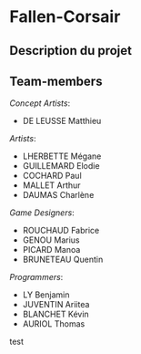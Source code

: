 # Fallen-Corsair

## Description du projet

## Team-members

*Concept Artists*:
- DE LEUSSE Matthieu

*Artists*:
- LHERBETTE Mégane
- GUILLEMARD Elodie
- COCHARD Paul
- MALLET Arthur
- DAUMAS Charlène

*Game Designers*:
- ROUCHAUD Fabrice
- GENOU Marius
- PICARD Manoa
- BRUNETEAU Quentin

*Programmers*:
- LY Benjamin
- JUVENTIN Ariitea
- BLANCHET Kévin
- AURIOL Thomas

test